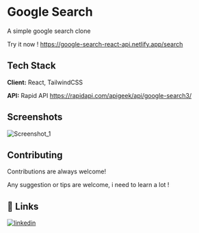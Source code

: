 
# Google Search

A simple google search clone

Try it now ! https://google-search-react-api.netlify.app/search
## Tech Stack

**Client:** React, TailwindCSS

**API:** Rapid API https://rapidapi.com/apigeek/api/google-search3/


## Screenshots

![Screenshot_1](https://user-images.githubusercontent.com/62953579/147563141-f3acf516-f54d-4648-87db-be1ec00563d2.png)


## Contributing

Contributions are always welcome!

Any suggestion or tips are welcome, i need to learn a lot !




## 🔗 Links
[![linkedin](https://img.shields.io/badge/linkedin-0A66C2?style=for-the-badge&logo=linkedin&logoColor=white)](https://www.linkedin.com/in/enzo-santamaria/)


